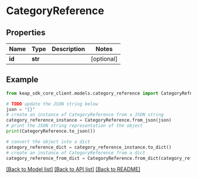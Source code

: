 # CategoryReference


## Properties

Name | Type | Description | Notes
------------ | ------------- | ------------- | -------------
**id** | **str** |  | [optional] 

## Example

```python
from keap_sdk_core_client.models.category_reference import CategoryReference

# TODO update the JSON string below
json = "{}"
# create an instance of CategoryReference from a JSON string
category_reference_instance = CategoryReference.from_json(json)
# print the JSON string representation of the object
print(CategoryReference.to_json())

# convert the object into a dict
category_reference_dict = category_reference_instance.to_dict()
# create an instance of CategoryReference from a dict
category_reference_from_dict = CategoryReference.from_dict(category_reference_dict)
```
[[Back to Model list]](../README.md#documentation-for-models) [[Back to API list]](../README.md#documentation-for-api-endpoints) [[Back to README]](../README.md)


